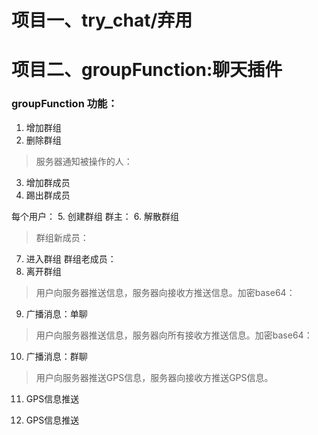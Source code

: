 # 项目一、try_chat/弃用
# 项目二、groupFunction:聊天插件
### groupFunction 功能：
1. 增加群组
2. 删除群组
> 服务器通知被操作的人：
3. 增加群成员
4. 踢出群成员

每个用户：
5. 创建群组
群主：
6. 解散群组

> 群组新成员：
7. 进入群组
群组老成员：
8. 离开群组

> 用户向服务器推送信息，服务器向接收方推送信息。加密base64：

9. 广播消息：单聊
> 用户向服务器推送信息，服务器向所有接收方推送信息。加密base64：
10. 广播消息：群聊

> 用户向服务器推送GPS信息，服务器向接收方推送GPS信息。

11. GPS信息推送

12. GPS信息推送

